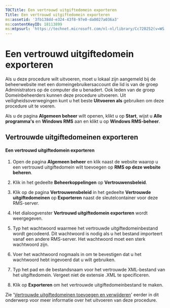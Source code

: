 ```yaml
---
TOCTitle: Een vertrouwd uitgiftedomein exporteren
Title: Een vertrouwd uitgiftedomein exporteren
ms:assetid: '3fb138dd-e324-43f8-97e0-da0027a036a3'
ms:contentKeyID: 18113899
ms:mtpsurl: 'https://technet.microsoft.com/nl-nl/library/Cc720252(v=WS.10)'
---
```


Een vertrouwd uitgiftedomein exporteren
=======================================

Als u deze procedure wilt uitvoeren, moet u lokaal zijn aangemeld bij de beheerwebsite met een domeingebruikersaccount die lid is van de groep Administrators op de computer die u benadert. Ook leden van de groep Domeinbeheerders kunnen deze procedure uitvoeren. Uit veiligheidsoverwegingen kunt u het beste **Uitvoeren als** gebruiken om deze procedure uit te voeren.

Als u de pagina **Algemeen beheer** wilt openen, klikt u op **Start**, wijst u **Alle programma's** en **Windows RMS** aan en klikt u op **Windows RMS-beheer**.

Vertrouwde uitgiftedomeinen exporteren
--------------------------------------

#### Een vertrouwd uitgiftedomein exporteren

1.  Open de pagina **Algemeen beheer** en klik naast de website waarop u een vertrouwd uitgiftedomein wilt toevoegen op **RMS op deze website beheren**.

2.  Klik in het gedeelte **Beheerkoppelingen** op **Vertrouwensbeleid**.

3.  Klik op de pagina **Vertrouwensbeleid** in het gedeelte **Vertrouwde uitgiftedomeinen** op **Exporteren** naast de sleutelcontainer voor deze RMS-server.

4.  Het dialoogvenster **Vertrouwd uitgiftedomein exporteren** wordt weergegeven.

5.  Typ het wachtwoord waarmee het vertrouwde uitgiftedomeinbestand wordt gecodeerd. Dit wachtwoord is nodig als u het bestand importeert vanaf een andere RMS-server. Het wachtwoord moet een sterk wachtwoord zijn.

6.  Voer het wachtwoord nogmaals in om te bevestigen dat u het wachtwoord hebt ingevoerd dat u wilt gebruiken.

7.  Typ het pad en de bestandsnaam voor het vertrouwde XML-bestand van het uitgiftedomein. Vergeet niet de extensie .XML te specificeren.

8.  Klik op **Exporteren** om het vertrouwde uitgiftedomeinbestand te maken.

Zie '[Vertrouwde uitgiftedomeinen toevoegen en verwijderen](https://technet.microsoft.com/d87b502d-5497-4ccd-badf-f6807d587cee)' eerder in dit onderwerp voor meer informatie over het uitvoeren van deze procedure.
